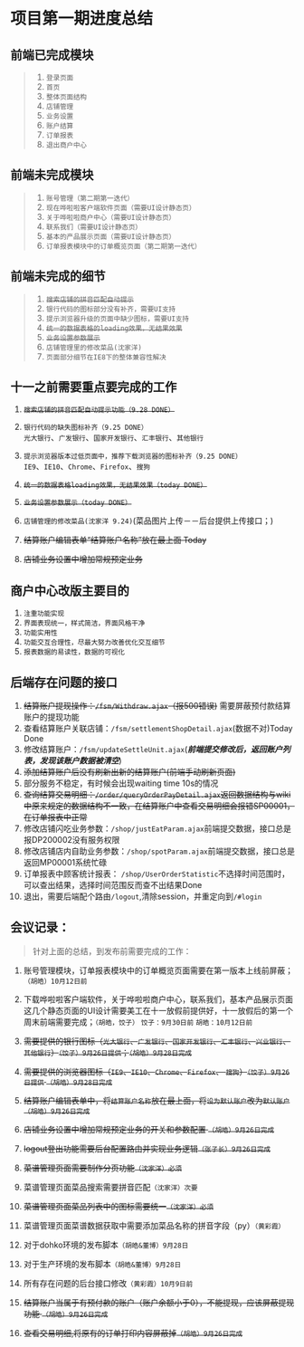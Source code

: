 # 项目第一期进度总结
## 前端已完成模块
	
> 1. `登录页面`    
> 2. `首页`    
> 3. `整体页面结构`    
> 4. `店铺管理`    
> 5. `业务设置`    
> 6. `账户结算`    
> 7. `订单报表`    
> 8. `退出商户中心`

## 前端未完成模块

> 1. `账号管理（第二期第一迭代）`    
> 2. `现在哗啦啦客户端软件页面（需要UI设计静态页）`    
> 3. `关于哗啦啦商户中心（需要UI设计静态页）`   
> 4. `联系我们（需要UI设计静态页）`    
> 5. `基本的产品展示页面（需要UI设计静态页）`    
> 6. `订单报表模块中的订单概览页面（第二期第一迭代）`

## 前端未完成的细节
> 1. ~~`搜索店铺的拼音匹配自动提示`~~    
> 2. `银行代码的图标部分没有补齐，需要UI支持`    
> 3. `提示浏览器升级的页面中缺少图标，需要UI支持`
> 4. ~~`统一的数据表格的loading效果，无结果效果`~~    
> 5. ~~`业务设置参数展示`~~    
> 6. `店铺管理里的修改菜品(沈家洋)`     
> 7. `页面部分细节在IE8下的整体兼容性解决`

## 十一之前需要重点要完成的工作
1. ~~`搜索店铺的拼音匹配自动提示功能（9.28 DONE）`~~    
2. `银行代码的缺失图标补齐（9.25 DONE）`    
	`光大银行`、`广发银行`、`国家开发银行`、`汇丰银行`、`其他银行`

3. `提示浏览器版本过低页面中，推荐下载浏览器的图标补齐（9.25 DONE）`    
	`IE9`、`IE10`、`Chrome`、`Firefox`、`搜狗`
4. ~~`统一的数据表格loading效果，无结果效果（today DONE）`~~ 
5. ~~`业务设置参数展示（today DONE）`~~
6. `店铺管理的修改菜品(沈家洋 9.24)`(菜品图片上传－－后台提供上传接口；)  
7. ~~结算账户编辑表单“结算账户名称”放在最上面 Today~~
8. ~~店铺业务设置中增加常规预定业务~~

## 商户中心改版主要目的
1. `注重功能实现`
2. `界面表现统一，样式简洁，界面风格干净`
3. `功能实用性`
4. `功能交互合理性，尽最大努力改善优化交互细节`
5. `报表数据的易读性，数据的可视化`

## 后端存在问题的接口
1. ~~结算账户提现操作：`/fsm/Withdraw.ajax`（报500错误)~~ 需要屏蔽预付款结算账户的提现功能
2. 查看结算账户关联店铺：`/fsm/settlementShopDetail.ajax`(数据不对)Today Done
3. 修改结算账户：`/fsm/updateSettleUnit.ajax`(***前端提交修改后，返回账户列表，发现该账户数据被清空***)
4. ~~添加结算账户后没有刷新出新的结算账户(前端手动刷新页面)~~
5. 部分服务不稳定，有时候会出现waiting time 10s的情况
6. ~~查询结算交易明细：`/order/queryOrderPayDetail.ajax`返回数据结构与wiki中原来规定的数据结构不一致，在结算账户中查看交易明细会报错SP00001，在订单报表中正常~~
7. 修改店铺闪吃业务参数：`/shop/justEatParam.ajax`前端提交数据，接口总是报DP200002没有服务权限
8. 修改店铺店内自助业务参数：`/shop/spotParam.ajax`前端提交数据，接口总是返回MP00001系统忙碌
9. 订单报表中顾客统计报表： `/shop/UserOrderStatistic`不选择时间范围时，可以查出结果，选择时间范围反而查不出结果Done
10. 退出，需要后端配个路由`/logout`,清除session，并重定向到`/#login`

## 会议记录：
>针对上面的总结，到发布前需要完成的工作：

1. 账号管理模块，订单报表模块中的订单概览页面需要在第一版本上线前屏蔽；`（胡皓）10月12日前`


2. 下载哗啦啦客户端软件，关于哗啦啦商户中心，联系我们，基本产品展示页面这几个静态页面的UI设计需要美工在十一放假前提供好，十一放假后的第一个周末前端需要完成；`（胡皓，饺子）` `饺子：9月30日前` `胡皓：10月12日前`    


3. ~~需要提供的银行图标（`光大银行`、`广发银行`、`国家开发银行`、`汇丰银行`、`兴业银行`、`其他银行`）`（饺子）9月26日提供`；`（胡皓）9月28日完成`~~


4. ~~需要提供的浏览器图标（`IE9`、`IE10`、`Chrome`、`Firefox`、 `搜狗`）`（饺子）9月26日提供` `（胡皓）9月28日完成`~~


5. ~~结算账户编辑表单中，将`结算账户名称`放在最上面，将`设为默认账户`改为`默认账户` `（胡皓）9月26日完成`~~ 


6. ~~店铺业务设置中增加常规预定业务的开关和参数配置 `（胡皓）9月26日完成`~~


7. ~~logout登出功能需要后台配置路由并实现业务逻辑`（张子长）9月26日完成`~~


8. ~~菜谱管理页面需要制作分页功能`（沈家洋）必须`~~


9. 菜谱管理页面菜品搜索需要拼音匹配`（沈家洋）次要`


10. ~~菜谱管理页面菜品列表中的图标需要统一`（沈家洋）必须`~~


11. 菜谱管理页面菜谱数据获取中需要添加菜品名称的拼音字段（py）`（黄彩霞）`


12. 对于dohko环境的发布脚本`（胡皓&董博）9月28日`


13. 对于生产环境的发布脚本`（胡皓&董博）9月28日`


14. 所有存在问题的后台接口修改`（黄彩霞）10月9日前`


15. ~~结算账户当属于有预付款的账户（账户余额小于0），不能提现，应该屏蔽提现功能 `（胡皓）9月26日完成`~~


16. ~~查看交易明细,将原有的订单打印内容屏蔽掉`（胡皓）9月26日完成`~~ 